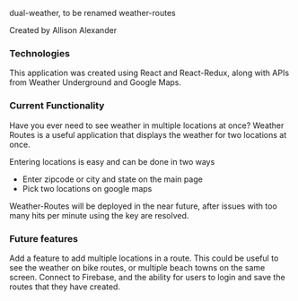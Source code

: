 dual-weather,  to be renamed weather-routes

Created by Allison Alexander

<h3>Technologies</h3>
This application was created using React and React-Redux, along with APIs from Weather Underground and Google Maps.


<h3>Current Functionality</h3>

Have you ever need to see weather in multiple locations at once?
Weather Routes is a useful application that displays the weather for two locations at once.  

Entering locations is easy and can be done in two ways
* Enter zipcode or city and state on the main page
* Pick two locations on google maps


Weather-Routes will be deployed in the near future, after issues with too many hits per minute using the key are resolved.


<h3>Future features</h3>

Add a feature to add multiple locations in a route.  This could be useful to see the weather on bike routes, or multiple beach towns on the same screen.
Connect to Firebase, and the ability for users to login and save the routes that they have created.
